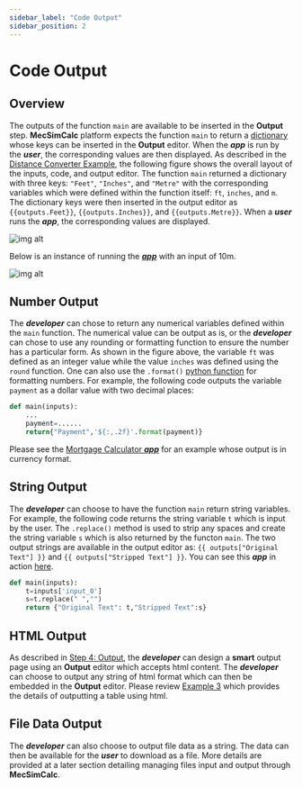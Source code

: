 ```yaml
---
sidebar_label: "Code Output"
sidebar_position: 2
---
```


# Code Output

## Overview

The outputs of the function `main` are available to be inserted in the **Output** step. **MecSimCalc** platform expects the function `main` to return a [dictionary](https://www.w3schools.com/python/python_dictionaries.asp) whose keys can be inserted in the **Output** editor. When the _**app**_ is run by the _**user**_, the corresponding values are then displayed. As described in the [Distance Converter Example](getting-started\example-1.md), the following figure shows the overall layout of the inputs, code, and output editor. The function `main` returned a dictionary with three keys: `"Feet"`, `"Inches"`, and `"Metre"` with the corresponding variables which were defined within the function itself: `ft`, `inches`, and `m`. The dictionary keys were then inserted in the output editor as `{{outputs.Feet}}`, `{{outputs.Inches}}`, and `{{outputs.Metre}}`. When a _**user**_ runs the _**app**_, the corresponding values are displayed.

<div style={{textAlign: 'center'}}>

![img alt](/docs/app_flow.png)

</div>

Below is an instance of running the [_**app**_](https://mecsimcalc.com/app/4022206/distance_converter) with an input of 10m.

<div style={{textAlign: 'center'}}>

![img alt](/docs/getting-started/converter.png)

</div>

## Number Output

The _**developer**_ can chose to return any numerical variables defined within the `main` function. The numerical value can be output as is, or the _**developer**_ can chose to use any rounding or formatting function to ensure the number has a particular form. As shown in the figure above, the variable `ft` was defined as an integer value while the value `inches` was defined using the `round` function. One can also use the `.format()` [python function](https://queirozf.com/entries/python-number-formatting-examples) for formatting numbers. For example, the following code outputs the variable `payment` as a dollar value with two decimal places:

```python
def main(inputs):
    ...
    payment=......
    return{"Payment",'${:,.2f}'.format(payment)}
```

Please see the [Mortgage Calculator _**app**_](https://mecsimcalc.com/app/3333910/mortgage_calculator) for an example whose output is in currency format.

## String Output

The _**developer**_ can choose to have the function `main` return string variables. For example, the following code returns the string variable `t` which is input by the user. The `.replace()` method is used to strip any spaces and create the string variable `s` which is also returned by the functon `main`. The two output strings are available in the output editor as: `{{ outputs["Original Text"] }}` and `{{ outputs["Stripped Text"] }}`. You can see this _**app**_ in action [here](https://mecsimcalc.com/app/6796205/strip_spaces_function).

```python
def main(inputs):
    t=inputs['input_0']
    s=t.replace(" ","")
    return {"Original Text": t,"Stripped Text":s}
```

## HTML Output

As described in [Step 4: Output](../getting-started/quick-overview#step-4-output), the _**developer**_ can design a **smart** output page using an **Output** editor which accepts html content. The _**developer**_ can choose to output any string of html format which can then be embedded in the **Output** editor. Please review [Example 3](../getting-started/example-3.md) which provides the details of outputting a table using html.

## File Data Output

The _**developer**_ can also choose to output file data as a string. The data can then be available for the _**user**_ to download as a file. More details are provided at a later section detailing managing files input and output through **MecSimCalc**.
